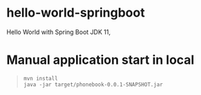# hello-world-springboot
Hello World with Spring Boot JDK 11,
# Manual application start in local
  >     mvn install
  >     java -jar target/phonebook-0.0.1-SNAPSHOT.jar
